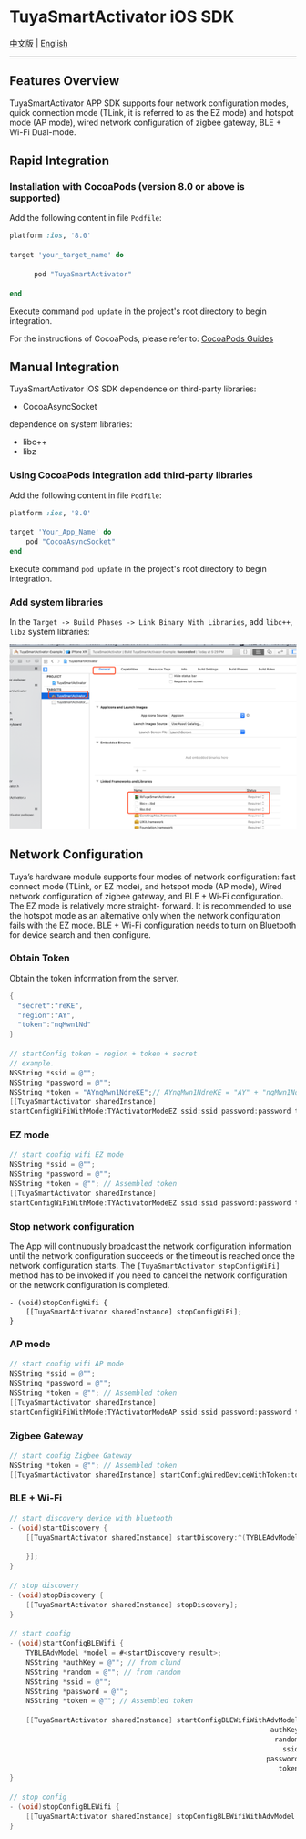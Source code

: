 # TuyaSmartActivator iOS SDK

[中文版](README-zh.md) | [English](README.md)

---

## Features Overview

TuyaSmartActivator APP SDK supports four network configuration modes, quick connection mode (TLink, it is referred to as the EZ mode) and hotspot mode (AP mode),  wired network configuration of zigbee gateway, BLE + Wi-Fi Dual-mode.

## Rapid Integration

### Installation with CocoaPods (version 8.0 or above is supported)

Add the following content in file `Podfile`:

```ruby
platform :ios, '8.0'

target 'your_target_name' do

      pod "TuyaSmartActivator"

end
```

Execute command `pod update` in the project's root directory to begin integration.

For the instructions of CocoaPods, please refer to: [CocoaPods Guides](https://guides.cocoapods.org/)

## Manual Integration

TuyaSmartActivator iOS SDK dependence on third-party libraries:

- CocoaAsyncSocket

dependence on system libraries:

- libc++
- libz

### Using CocoaPods integration add third-party libraries

Add the following content in file `Podfile`:

```ruby
platform :ios, '8.0'
	
target 'Your_App_Name' do
	pod "CocoaAsyncSocket"
end
```

Execute command `pod update` in the project's root directory to begin integration.

### Add system libraries

In the `Target -> Build Phases -> Link Binary With Libraries`, add `libc++`, `libz` system libraries:

![image-20181227195226694](./image-20181227195226694.png)



## Network Configuration 

Tuya’s hardware module supports four modes of network configuration: fast connect mode (TLink, or EZ mode), and hotspot mode (AP mode), Wired network configuration of zigbee gateway, and BLE + Wi-Fi configuration. The EZ mode is relatively more straight- forward. It is recommended to use the hotspot mode as an alternative only when the network configuration fails with the EZ mode. BLE + Wi-Fi configuration needs to turn on Bluetooth for device search and then configure.

### Obtain Token

Obtain the token information from the server.

```objective-c
{
  "secret":"reKE",
  "region":"AY",
  "token":"nqMwn1Nd"
}

// startConfig token = region + token + secret
// example. 
NSString *ssid = @"";
NSString *password = @"";
NSString *token = "AYnqMwn1NdreKE";// AYnqMwn1NdreKE = "AY" + "nqMwn1Nd" + "reKE" 
[[TuyaSmartActivator sharedInstance]
startConfigWiFiWithMode:TYActivatorModeEZ ssid:ssid password:password token:token];
```

### EZ mode 

```objective-c
// start config wifi EZ mode
NSString *ssid = @"";
NSString *password = @"";
NSString *token = @""; // Assembled token
[[TuyaSmartActivator sharedInstance]
startConfigWiFiWithMode:TYActivatorModeEZ ssid:ssid password:password token:token];
```

###  Stop network configuration

The App will continuously broadcast the network configuration information until the network configuration succeeds or the timeout is reached once the network configuration starts. The `[TuyaSmartActivator stopConfigWiFi]` method has to be invoked if you need to cancel the network configuration or the network configuration is completed.

```objc
- (void)stopConfigWifi {
    [[TuyaSmartActivator sharedInstance] stopConfigWiFi];
}
```

### AP mode

```objective-c
// start config wifi AP mode
NSString *ssid = @"";
NSString *password = @"";
NSString *token = @""; // Assembled token
[[TuyaSmartActivator sharedInstance]
startConfigWiFiWithMode:TYActivatorModeAP ssid:ssid password:password token:token];
```

### Zigbee Gateway 

```objective-c
// start config Zigbee Gateway
NSString *token = @""; // Assembled token
[[TuyaSmartActivator sharedInstance] startConfigWiredDeviceWithToken:token];
```

### BLE + Wi-Fi 

```objective-c
// start discovery device with bluetooth
- (void)startDiscovery { 
    [[TuyaSmartActivator sharedInstance] startDiscovery:^(TYBLEAdvModel *model){
      
    }];
}

// stop discovery
- (void)stopDiscovery {
    [[TuyaSmartActivator sharedInstance] stopDiscovery];
}

// start config
- (void)startConfigBLEWifi {
    TYBLEAdvModel *model = #<startDiscovery result>;
    NSString *authKey = @""; // from clund
    NSString *random = @""; // from random
    NSString *ssid = @"";
    NSString *password = @"";
    NSString *token = @""; // Assembled token
  
    [[TuyaSmartActivator sharedInstance] startConfigBLEWifiWithAdvModel:model
                                                                authKey:authKeyauthKey
                                                                 random:random
                                                                   ssid:ssid
                                                               password:password
                                                                  token:token];
}

// stop config
- (void)stopConfigBLEWifi {
    [[TuyaSmartActivator sharedInstance] stopConfigBLEWifiWithAdvModel:#<discoveryModel>];
}
```

